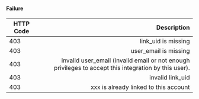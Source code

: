 

#### Failure

| HTTP Code        |  Description |
| ------------- | -----:|
| 403      |  link_uid is missing |
| 403      |  user_email is missing |
| 403      |  invalid user_email (invalid email or not enough privileges to accept this integration by this user). |
| 403      |  invalid link_uid |
| 403      |  xxx is already linked to this account |
